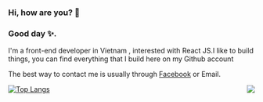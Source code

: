 ### Hi, how are you? 👋
### Good day ✨.

I'm a front-end developer in Vietnam , interested with React JS.I like to build things, you can find everything that I build here on my Github account

The best way to contact me is usually through [Facebook](https://www.facebook.com/tuda54) or Email.

<a href="#">
<img align="right" src="https://github-readme-stats.vercel.app/api?username=daoanhtu57789&show_icons=true&theme=merko ">
</a>

[![Top Langs](https://github-readme-stats.vercel.app/api/top-langs/?username=daoanhtu57789)](https://github.com/daoanhtu57789)



<!--
**daoanhtu57789/daoanhtu57789** is a ✨ _special_ ✨ repository because its `README.md` (this file) appears on your GitHub profile.

Here are some ideas to get you started:

- 🔭 I’m currently working on ...
- 🌱 I’m currently learning ...
- 👯 I’m looking to collaborate on ...
- 🤔 I’m looking for help with ...
- 💬 Ask me about ...
- 📫 How to reach me: ...
- 😄 Pronouns: ...
- ⚡ Fun fact: ...
-->
